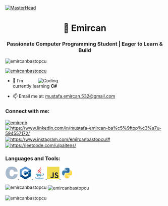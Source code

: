 [![MasterHead](https://64.media.tumblr.com/cca4f06484b447c0687f0325af5b38c9/428a8db1dc8ae92f-87/s1280x1920/7c751558b1d93e15c2d885cff2162ddb95059b8d.gifv)]()
<h1 align="center">🦁 Emircan</h1>
<h3 align="center">Passionate Computer Programming Student | Eager to Learn & Build</h3>

<p align="left"> <img src="https://komarev.com/ghpvc/?username=emircanbastopcu&label=Profile%20views&color=0e75b6&style=flat" alt="emircanbastopcu" /> </p>

<p align="left"> <a href="https://github.com/ryo-ma/github-profile-trophy"><img src="https://github-profile-trophy.vercel.app/?username=emircanbastopcu" alt="emircanbastopcu" /></a> </p>


<img align="right" alt="Coding" width="400" src="https://giffiles.alphacoders.com/215/215911.gif">


- 🌱 I’m currently learning **C#**

- 📫 Email me at: [mustafa.emircan.532@gmail.com](mailto:mustafa.emircan.532@gmail.com)

<h3 align="left">Connect with me:</h3>
<p align="left">
<a href="https://twitter.com/emircnb" target="blank"><img align="center" src="https://raw.githubusercontent.com/rahuldkjain/github-profile-readme-generator/master/src/images/icons/Social/twitter.svg" alt="emircnb" height="30" width="40" /></a>
<a href="https://linkedin.com/in/https://www.linkedin.com/in/mustafa-emircan-ba%c5%9ftop%c3%a7u-594557172/" target="blank"><img align="center" src="https://raw.githubusercontent.com/rahuldkjain/github-profile-readme-generator/master/src/images/icons/Social/linked-in-alt.svg" alt="https://www.linkedin.com/in/mustafa-emircan-ba%c5%9ftop%c3%a7u-594557172/" height="30" width="40" /></a>
<a href="https://instagram.com/https://www.instagram.com/emircanbastopcu/#" target="blank"><img align="center" src="https://raw.githubusercontent.com/rahuldkjain/github-profile-readme-generator/master/src/images/icons/Social/instagram.svg" alt="https://www.instagram.com/emircanbastopcu/#" height="30" width="40" /></a>
<a href="https://www.leetcode.com/https://leetcode.com/u/paitens/" target="blank"><img align="center" src="https://raw.githubusercontent.com/rahuldkjain/github-profile-readme-generator/master/src/images/icons/Social/leet-code.svg" alt="https://leetcode.com/u/paitens/" height="30" width="40" /></a>
</p>

<h3 align="left">Languages and Tools:</h3>
<p align="left"> <a href="https://www.cprogramming.com/" target="_blank" rel="noreferrer"> <img src="https://raw.githubusercontent.com/devicons/devicon/master/icons/c/c-original.svg" alt="c" width="40" height="40"/> </a> <a href="https://www.w3schools.com/cpp/" target="_blank" rel="noreferrer"> <img src="https://raw.githubusercontent.com/devicons/devicon/master/icons/cplusplus/cplusplus-original.svg" alt="cplusplus" width="40" height="40"/> </a> <a href="https://www.java.com" target="_blank" rel="noreferrer"> <img src="https://raw.githubusercontent.com/devicons/devicon/master/icons/java/java-original.svg" alt="java" width="40" height="40"/> </a> <a href="https://developer.mozilla.org/en-US/docs/Web/JavaScript" target="_blank" rel="noreferrer"> <img src="https://raw.githubusercontent.com/devicons/devicon/master/icons/javascript/javascript-original.svg" alt="javascript" width="40" height="40"/> </a> <a href="https://www.python.org" target="_blank" rel="noreferrer"> <img src="https://raw.githubusercontent.com/devicons/devicon/master/icons/python/python-original.svg" alt="python" width="40" height="40"/> </a> </p>

<p><img align="left" src="https://github-readme-stats.vercel.app/api/top-langs?username=emircanbastopcu&show_icons=true&locale=en&layout=compact" alt="emircanbastopcu" /></p>

<p>&nbsp;<img align="center" src="https://github-readme-stats.vercel.app/api?username=emircanbastopcu&show_icons=true&locale=en" alt="emircanbastopcu" /></p>

<p><img align="center" src="https://github-readme-streak-stats.herokuapp.com/?user=emircanbastopcu&" alt="emircanbastopcu" /></p>
